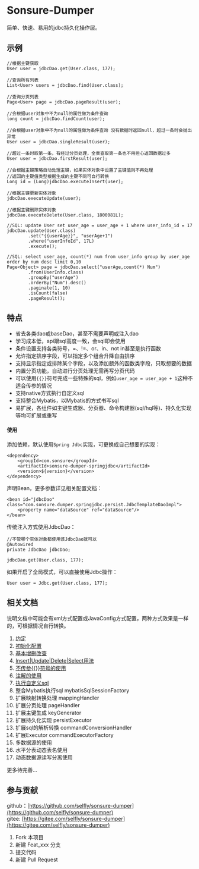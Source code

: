# Sonsure-Dumper

简单、快速、易用的jdbc持久化操作层。

## 示例

    //根据主键获取
    User user = jdbcDao.get(User.class, 177);
    
    //查询所有列表
    List<User> users = jdbcDao.find(User.class);
    
    //查询分页列表
    Page<User> page = jdbcDao.pageResult(user);
    
    //会根据user对象中不为null的属性做为条件查询
    long count = jdbcDao.findCount(user);
    
    //会根据user对象中不为null的属性做为条件查询 没有数据时返回null，超过一条时会抛出异常
    User user = jdbcDao.singleResult(user);
    
    //超过一条时取第一条，有经过分页处理，全表查取第一条也不用担心返回数据过多
    User user = jdbcDao.firstResult(user);
    
    //会根据主键策略自动处理主键，如果实体对象中设置了主键值则不再处理
    //返回的主键值类型根据生成的主键不同可自行转换
    Long id = (Long)jdbcDao.executeInsert(user);
    
    //根据主键更新实体对象
    jdbcDao.executeUpdate(user);
    
    //根据主键删除实体对象
    jdbcDao.executeDelete(User.class, 1800081L);
    
    //SQL: update User set user_age = user_age + 1 where user_info_id = 17
    jdbcDao.update(User.class)
            .set("{{userAge}}", "userAge+1")
            .where("userInfoId", 17L)
            .execute();
    
    //SQL: select user_age, count(*) num from user_info group by user_age order by num desc limit 0,10
    Page<Object> page = jdbcDao.select("userAge,count(*) Num")
            .from(UserInfo.class)
            .groupBy("userAge")
            .orderBy("Num").desc()
            .paginate(1, 10)
            .isCount(false)
            .pageResult();
 
## 特点

- 省去各类dao或baseDao，甚至不需要声明或注入dao
- 学习成本低，api跟sql高度一致，会sql即会使用
- 条件设置支持各类符号，=、!=、or、in、not in甚至是执行函数
- 允许指定排序字段，可以指定多个组合升降自由排序
- 支持显示指定或排除某个字段，以及添加额外的函数类字段，只取想要的数据
- 内置分页功能，自动进行分页处理无需再写分页代码
- 可以使用`{{}}`符号完成一些特殊的sql，例如`user_age = user_age + 1`这种不适合传参的情况
- 支持native方式执行自定义sql
- 支持整合Mybatis，以Mybatis的方式书写sql
- 易扩展，各组件如主键生成器、分页器、命令构建器(sql/hql等)、持久化实现等均可扩展或重写

#### 使用

添加依赖，默认使用`Spring Jdbc`实现，可更换成自己想要的实现：

    <dependency>
        <groupId>com.sonsure</groupId>
        <artifactId>sonsure-dumper-springjdbc</artifactId>
        <version>${version}</version>
    </dependency>
    
声明Bean，更多参数详见相关配置文档：

    <bean id="jdbcDao" class="com.sonsure.dumper.springjdbc.persist.JdbcTemplateDaoImpl">
        <property name="dataSource" ref="dataSource"/>
    </bean>
    
传统注入方式使用JdbcDao：

    //不管哪个实体对象都使用该JdbcDao就可以
    @Autowired
    private JdbcDao jdbcDao;
    
    jdbcDao.get(User.class, 177);
    
如果开启了全局模式，可以直接使用Jdbc操作：

    User user = Jdbc.get(User.class, 177);

## 相关文档

说明文档中可能会有xml方式配置或JavaConfig方式配置，两种方式效果是一样的，可根据情况自行转换。

1. [约定](doc/usage.md)
2. [初始化配置](doc/init-config.md)  
3. [基本增删改查](doc/basic-crud.md)  
4. [Insert|Update|Delete|Select用法](doc/executor-crud.md)
5. [不传参{{}}符号的使用](doc/not-param.md)
6. [注解的使用](doc/use-annotation.md)
7. [执行自定义sql](doc/native-sql.md)
8. 整合Mybatis执行sql mybatisSqlSessionFactory
9. 扩展映射转换处理 mappingHandler
10. 扩展分页处理 pageHandler
11. 扩展主键生成 keyGenerator
12. 扩展持久化实现 persistExecutor
13. 扩展sql的解析转换 commandConversionHandler
14. 扩展Executor commandExecutorFactory
15. 多数据源的使用
16. 水平分表动态表名使用
17. 动态数据源读写分离使用

更多待完善...


## 参与贡献

github：[https://github.com/selfly/sonsure-dumper](https://github.com/selfly/sonsure-dumper)  
gitee: [https://gitee.com/selfly/sonsure-dumper](https://gitee.com/selfly/sonsure-dumper)

1. Fork 本项目
2. 新建 Feat_xxx 分支
3. 提交代码
4. 新建 Pull Request

